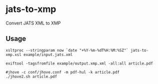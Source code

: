 # jats-to-xmp

Convert JATS XML to XMP

## Usage

    xsltproc --stringparam now `date "+%Y-%m-%dT%H:%M:%SZ"` jats-to-xmp.xsl example/input.jats.xml

    exiftool -tagsfromfile example/output.xmp.xml -all:all article.pdf
    
    #jhove -c conf/jhove.conf -m pdf-hul -k article.pdf
    ./jhove2.sh article.pdf
